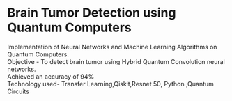 # Brain Tumor Detection using Quantum Computers

Implementation of Neural Networks and Machine Learning Algorithms on Quantum Computers. <br/>
Objective - To detect brain tumor using Hybrid Quantum Convolution neural networks. <br/>
Achieved an accuracy of 94%<br/>
Technology used- Transfer Learning,Qiskit,Resnet 50, Python ,Quantum Circuits
